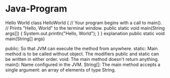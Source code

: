 # Java-Program
Hello World 
class HelloWorld 
{ 
    // Your program begins with a call to main(). 
    // Prints "Hello, World" to the terminal window. 
    public static void main(String args[]) 
    { 
        System.out.println("Hello, World"); 
    } 
} 
explanation
public static void main(String[] args)

public: So that JVM can execute the method from anywhere.
static: Main method is to be called without object. 
The modifiers public and static can be written in either order.
void: The main method doesn't return anything.
main(): Name configured in the JVM.
String[]: The main method accepts a single argument: 
          an array of elements of type String.

